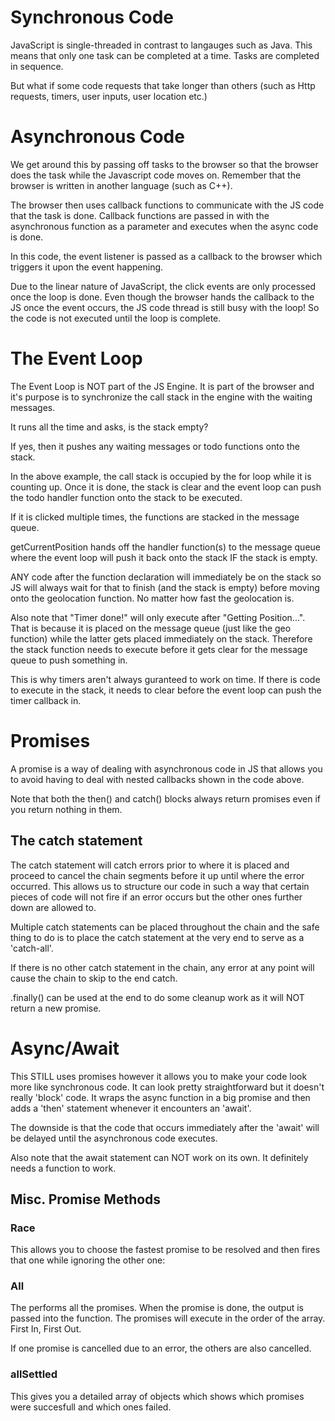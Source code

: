 # Synchronous Code

JavaScript is single-threaded in contrast to langauges such as Java. This means that only one task can be completed at a time. Tasks are completed in sequence.

But what if some code requests that take longer than others (such as Http requests, timers, user inputs, user location etc.)

# Asynchronous Code

We get around this by passing off tasks to the browser so that the browser does the task while the Javascript code moves on. Remember that the browser is written in another language (such as C++).

The browser then uses callback functions to communicate with the JS code that the task is done. Callback functions are passed in with the asynchronous function as a parameter and executes when the async code is done.

<script>
const button = document.querySelector("button");
const output = document.querySelector("p");

function trackUserHandler() {
  console.log("Clicked!");
}

button.addEventListener("click", trackUserHandler);

let result = 0;
for (let i = 0; i < 100000000; i++) {
  result += 1;
}
console.log(result);
</script>

In this code, the event listener is passed as a callback to the browser which triggers it upon the event happening.

Due to the linear nature of JavaScript, the click events are only processed once the loop is done. Even though the browser hands the callback to the JS once the event occurs, the JS code thread is still busy with the loop! So the code is not executed until the loop is complete.

# The Event Loop

The Event Loop is NOT part of the JS Engine. It is part of the browser and it's purpose is to synchronize the call stack in the engine with the waiting messages.

It runs all the time and asks, is the stack empty?

If yes, then it pushes any waiting messages or todo functions onto the stack.

In the above example, the call stack is occupied by the for loop while it is counting up. Once it is done, the stack is clear and the event loop can push the todo handler function onto the stack to be executed.

If it is clicked multiple times, the functions are stacked in the message queue.

<script>
function trackUserHandler() {
  navigator.geolocation.getCurrentPosition(
    // nested callbacks
    (posData) => {
      setTimeout((posData)=>{
        console.log("Nested Timer" + posData);
      }, 10000)
    },
    (error) => {
      console.log(error);
    }
  );
  // sequential callback
    setTimeout(() => {
    console.log("Timer done!");
  }, 0);
  console.log("Getting position..."); // will always execute first!
}
</script>

getCurrentPosition hands off the handler function(s) to the message queue where the event loop will push it back onto the stack IF the stack is empty.

ANY code after the function declaration will immediately be on the stack so JS will always wait for that to finish (and the stack is empty) before moving onto the geolocation function. No matter how fast the geolocation is.

Also note that "Timer done!" will only execute after "Getting Position...". That is because it is placed on the message queue (just like the geo function) while the latter gets placed immediately on the stack. Therefore the stack function needs to execute before it gets clear for the message queue to push something in.

This is why timers aren't always guranteed to work on time. If there is code to execute in the stack, it needs to clear before the event loop can push the timer callback in.

# Promises

A promise is a way of dealing with asynchronous code in JS that allows you to avoid having to deal with nested callbacks shown in the code above. 

<script>
const button = document.querySelector("button");
const output = document.querySelector("p");

/*
The reason the wrapper function was written for the promise was
so that there was a way of transferring data to the promise in
a convinient way.

This is also known as 'promisifying' an API and the point is to place
the code in a sequential promise chain. 

The key thing to remember is that the parameter of the then() is the same
as the parameter of resolve()

resolve(data) ---> then((data)=>{console.log(data)})
*/

const setTimer = (duration) => {
  const promise = new Promise((resolve, reject) => {
    setTimeout(() => {
      resolve("Done!");
    }, duration);
  });

  return promise;
};

const getPosition = (opts) => {
  const promise = new Promise((resolve, reject) => {
    navigator.geolocation.getCurrentPosition(
      (success) => {
        resolve(success);
      },
      (error) => {
        reject(error);
      },
      opts
    );
  });

  return promise;
};

function trackUserHandler() {
  // this is known as promise chaining
  let positionData;
  getPosition()
    .then((posData) => {
      positionData = posData; // if we want to transmit chain data in addition to promise output
      return setTimer(2000); // return promisified function to output its result into next chain segment
    })
    .then((data) => {
      console.log(data, positionData);
    })
    .catch((err) => {
      // will catch anything prior to this
      console.log(err);
    });
  console.log("Getting Position...");
}
</script>

Note that both the then() and catch() blocks always return promises even if you return nothing in them. 

## The catch statement

The catch statement will catch errors prior to where it is placed and proceed to cancel the chain segments before it up until where the error occurred. This allows us to structure our code in such a way that certain pieces of code will not fire if an error occurs but the other ones further down are allowed to. 

Multiple catch statements can be placed throughout the chain and the safe thing to do is to place the catch statement at the very end to serve as a 'catch-all'. 

If there is no other catch statement in the chain, any error at any point will cause the chain to skip to the end catch. 

.finally() can be used at the end to do some cleanup work as it will NOT return a new promise. 


# Async/Await

This STILL uses promises however it allows you to make your code look more like synchronous code. It can look pretty straightforward but it doesn't really 'block' code. It wraps the async function in a big promise and then adds a 'then' statement whenever it encounters an 'await'.

<script>
async function trackUserHandler() {
  // this is known as promise chaining
  try {
    const posData = await getPosition();
    const timerData = await setTimer(2000);

    console.log(timerData, posData);
  } catch (error) {
    console.log(error);
  }
}
</script>

The downside is that the code that occurs immediately after the 'await' will be delayed until the asynchronous code executes. 

Also note that the await statement can NOT work on its own. It definitely needs a function to work. 


## Misc. Promise Methods

### Race

This allows you to choose the fastest promise to be resolved and then fires that one while ignoring the other one:

<script>
  Promise.race([getPosition(), setTimer(1000)]).then((data) => {
  console.log(data);
});
</script>

### All

The performs all the promises. When the promise is done, the output is passed into the function. The promises will execute in the order of the array. First In, First Out. 

<script>
  Promise.race([getPosition(), setTimer(1000)]).then((data) => {
  console.log(data);
});
</script>

If one promise is cancelled due to an error, the others are also cancelled. 

### allSettled

This gives you a detailed array of objects which shows which promises were succesfull and which ones failed. 

<script>
  Promise.race([getPosition(), setTimer(1000)]).then((data) => {
  console.log(data);
});
</script>